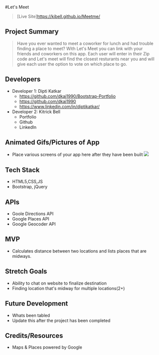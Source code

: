 #Let's Meet

> [Live Site]https://kibell.github.io/Meetme/

## Project Summary

> Have you ever wanted to meet a coworker for lunch and had trouble finding a place to meet? With Let's Meet you can link with your friends and coworkers on this app. Each user will enter in their Zip code and Let's meet will find the closest resturants near you and will give each user the option to vote on which place to go. 

## Developers

- Developer 1: Dipti Katkar
  - https://github.com/dkaj1990/Bootstrap-Portfolio
  - https://github.com/dkaj1990
  - https://www.linkedin.com/in/diptikatkar/
- Developer 2: Kitrick Bell
  - Portfolio
  - Github
  - LinkedIn


## Animated Gifs/Pictures of App

- Place various screens of your app here after they have been built
![](name-of-giphy.gif)

## Tech Stack

- HTML5,CSS,JS
- Bootstrap, jQuery


## APIs

- Goole Directions API
- Google Places API
- Google Geocoder API

## MVP

- Calculates distance between two locations and lists places that are midways. 

## Stretch Goals

- Ability to chat on website to finalize destination
- Finding location that's midway for multiple locations(2+)

## Future Development

- Whats been tabled
- Update this after the project has been completed

## Credits/Resources

- Maps & Places powered by Google

